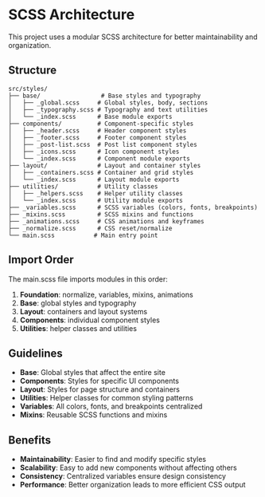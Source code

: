 # SCSS Architecture

This project uses a modular SCSS architecture for better maintainability and organization.

## Structure

```
src/styles/
├── base/                 # Base styles and typography
│   ├── _global.scss     # Global styles, body, sections
│   ├── _typography.scss # Typography and text utilities
│   └── _index.scss      # Base module exports
├── components/          # Component-specific styles
│   ├── _header.scss     # Header component styles
│   ├── _footer.scss     # Footer component styles
│   ├── _post-list.scss  # Post list component styles
│   ├── _icons.scss      # Icon component styles
│   └── _index.scss      # Component module exports
├── layout/              # Layout and container styles
│   ├── _containers.scss # Container and grid styles
│   └── _index.scss      # Layout module exports
├── utilities/           # Utility classes
│   ├── _helpers.scss    # Helper utility classes
│   └── _index.scss      # Utility module exports
├── _variables.scss      # SCSS variables (colors, fonts, breakpoints)
├── _mixins.scss         # SCSS mixins and functions
├── _animations.scss     # CSS animations and keyframes
├── _normalize.scss      # CSS reset/normalize
└── main.scss           # Main entry point
```

## Import Order

The main.scss file imports modules in this order:

1. **Foundation**: normalize, variables, mixins, animations
2. **Base**: global styles and typography
3. **Layout**: containers and layout systems
4. **Components**: individual component styles
5. **Utilities**: helper classes and utilities

## Guidelines

- **Base**: Global styles that affect the entire site
- **Components**: Styles for specific UI components
- **Layout**: Styles for page structure and containers
- **Utilities**: Helper classes for common styling patterns
- **Variables**: All colors, fonts, and breakpoints centralized
- **Mixins**: Reusable SCSS functions and mixins

## Benefits

- **Maintainability**: Easier to find and modify specific styles
- **Scalability**: Easy to add new components without affecting others
- **Consistency**: Centralized variables ensure design consistency
- **Performance**: Better organization leads to more efficient CSS output
